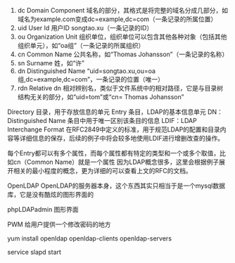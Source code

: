 
1. dc      Domain Component 
    域名的部分，其格式是将完整的域名分成几部分，如域名为example.com变成dc=example,dc=com（一条记录的所属位置）
1. uid     User Id 
    用户ID songtao.xu（一条记录的ID）
1. ou      Organization Unit 
    组织单位，组织单位可以包含其他各种对象（包括其他组织单元），如“oa组”（一条记录的所属组织）
1. cn      Common Name 
    公共名称，如“Thomas Johansson”（一条记录的名称）
1. sn      Surname 
    姓，如“许” 
1. dn      Distinguished Name 
    “uid=songtao.xu,ou=oa组,dc=example,dc=com”，一条记录的位置（唯一）
1. rdn     Relative dn 
    相对辨别名，类似于文件系统中的相对路径，它是与目录树结构无关的部分，如“uid=tom”或“cn= Thomas Johansson”

Directory   目录，用于存放信息的单元
Entry   条目，LDAP的基本信息单元
DN：Distinguished Name  条目中用于唯一区别该条目的信息
LDIF：LDAP Interchange Format   在RFC2849中定义的标准，用于规范LDAP的配置和目录内容等详细信息的保存，后续的例子中将会较多地使用LDIF进行增删改查的操作。

每个Entry都可以有多个属性，而每个属性都有特定的类型和一个或多个取值，比如cn（Common Name）就是一个属性
因为LDAP概念很多，这里会根据例子展开相关的最小程度的概念，更为详细的可以查看上文的RFC的文档。


OpenLDAP
    OpenLDAP的服务器本身，这个东西其实只相当于是一个mysql数据库，它是没有酷炫的图形界面的

phpLDAPadmin
    图形界面

PWM
    给用户提供一个修改密码的地方

yum install openldap openldap-clients openldap-servers

service slapd start


